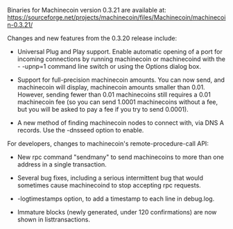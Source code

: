 Binaries for Machinecoin version 0.3.21 are available at:
  https://sourceforge.net/projects/machinecoin/files/Machinecoin/machinecoin-0.3.21/

Changes and new features from the 0.3.20 release include:

* Universal Plug and Play support.  Enable automatic opening of a port for incoming connections by running machinecoin or machinecoind with the - -upnp=1 command line switch or using the Options dialog box.

* Support for full-precision machinecoin amounts.  You can now send, and machinecoin will display, machinecoin amounts smaller than 0.01.  However, sending fewer than 0.01 machinecoins still requires a 0.01 machinecoin fee (so you can send 1.0001 machinecoins without a fee, but you will be asked to pay a fee if you try to send 0.0001).

* A new method of finding machinecoin nodes to connect with, via DNS A records. Use the -dnsseed option to enable.

For developers, changes to machinecoin's remote-procedure-call API:

* New rpc command "sendmany" to send machinecoins to more than one address in a single transaction.

* Several bug fixes, including a serious intermittent bug that would sometimes cause machinecoind to stop accepting rpc requests. 

* -logtimestamps option, to add a timestamp to each line in debug.log.

* Immature blocks (newly generated, under 120 confirmations) are now shown in listtransactions.
